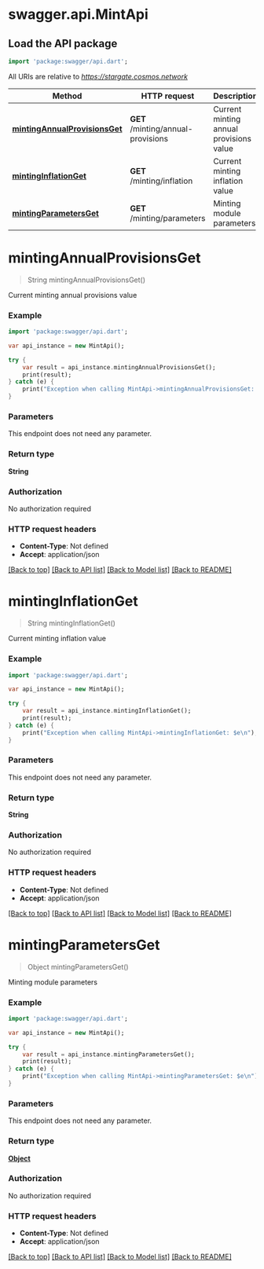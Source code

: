 # swagger.api.MintApi

## Load the API package
```dart
import 'package:swagger/api.dart';
```

All URIs are relative to *https://stargate.cosmos.network*

Method | HTTP request | Description
------------- | ------------- | -------------
[**mintingAnnualProvisionsGet**](MintApi.md#mintingAnnualProvisionsGet) | **GET** /minting/annual-provisions | Current minting annual provisions value
[**mintingInflationGet**](MintApi.md#mintingInflationGet) | **GET** /minting/inflation | Current minting inflation value
[**mintingParametersGet**](MintApi.md#mintingParametersGet) | **GET** /minting/parameters | Minting module parameters


# **mintingAnnualProvisionsGet**
> String mintingAnnualProvisionsGet()

Current minting annual provisions value

### Example 
```dart
import 'package:swagger/api.dart';

var api_instance = new MintApi();

try { 
    var result = api_instance.mintingAnnualProvisionsGet();
    print(result);
} catch (e) {
    print("Exception when calling MintApi->mintingAnnualProvisionsGet: $e\n");
}
```

### Parameters
This endpoint does not need any parameter.

### Return type

**String**

### Authorization

No authorization required

### HTTP request headers

 - **Content-Type**: Not defined
 - **Accept**: application/json

[[Back to top]](#) [[Back to API list]](../README.md#documentation-for-api-endpoints) [[Back to Model list]](../README.md#documentation-for-models) [[Back to README]](../README.md)

# **mintingInflationGet**
> String mintingInflationGet()

Current minting inflation value

### Example 
```dart
import 'package:swagger/api.dart';

var api_instance = new MintApi();

try { 
    var result = api_instance.mintingInflationGet();
    print(result);
} catch (e) {
    print("Exception when calling MintApi->mintingInflationGet: $e\n");
}
```

### Parameters
This endpoint does not need any parameter.

### Return type

**String**

### Authorization

No authorization required

### HTTP request headers

 - **Content-Type**: Not defined
 - **Accept**: application/json

[[Back to top]](#) [[Back to API list]](../README.md#documentation-for-api-endpoints) [[Back to Model list]](../README.md#documentation-for-models) [[Back to README]](../README.md)

# **mintingParametersGet**
> Object mintingParametersGet()

Minting module parameters

### Example 
```dart
import 'package:swagger/api.dart';

var api_instance = new MintApi();

try { 
    var result = api_instance.mintingParametersGet();
    print(result);
} catch (e) {
    print("Exception when calling MintApi->mintingParametersGet: $e\n");
}
```

### Parameters
This endpoint does not need any parameter.

### Return type

[**Object**](Object.md)

### Authorization

No authorization required

### HTTP request headers

 - **Content-Type**: Not defined
 - **Accept**: application/json

[[Back to top]](#) [[Back to API list]](../README.md#documentation-for-api-endpoints) [[Back to Model list]](../README.md#documentation-for-models) [[Back to README]](../README.md)

